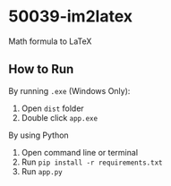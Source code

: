# 50039-im2latex

Math formula to LaTeX

## How to Run

By running `.exe` (Windows Only):
1. Open `dist` folder
2. Double click `app.exe`

By using Python
1. Open command line or terminal
2. Run `pip install -r requirements.txt`
3. Run `app.py`

